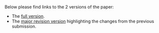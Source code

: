Below please find links to the 2 versions of the paper:

<ul>
    <li>The <a href="iDash_full_Version.pdf">full version</a>.</li>
    <li>The <a href="iDash_major_Revision_Version.pdf">major revision version</a> highlighting the changes from the previous submission.</li>
</ul>
